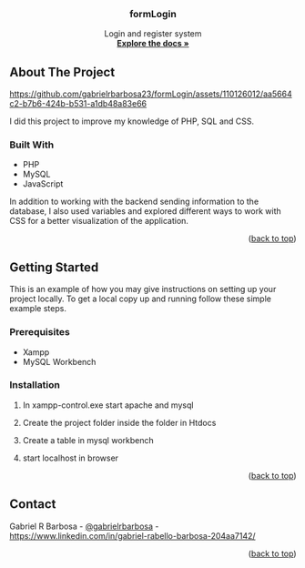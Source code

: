 
<a name="readme-top"></a>

<!-- PROJECT LOGO -->
<br />
<div align="center">
 <!--  <a href="https://github.com/othneildrew/Best-README-Template">
    <img src="images/logo.png" alt="Logo" width="80" height="80">
  </a> -->

  <h3 align="center">formLogin</h3>

  <p align="center">
    Login and register system
    <br />
    <a href="https://github.com/othneildrew/Best-README-Template"><strong>Explore the docs »</strong></a>
    <br />
    <!-- <br />
    <a href="https://github.com/othneildrew/Best-README-Template">View Demo</a>
    ·
    <a href="https://github.com/othneildrew/Best-README-Template/issues">Report Bug</a>
    ·
    <a href="https://github.com/othneildrew/Best-README-Template/issues">Request Feature</a> -->
  </p>
</div>


<!-- ABOUT THE PROJECT -->
## About The Project



https://github.com/gabrielrbarbosa23/formLogin/assets/110126012/aa5664c2-b7b6-424b-b531-a1db48a83e66



I did this project to improve my knowledge of PHP, SQL and CSS.

### Built With

* PHP
* MySQL
* JavaScript

In addition to working with the backend sending information to the database, I also used variables and explored different ways to work with CSS for a better visualization of the application.

<p align="right">(<a href="#readme-top">back to top</a>)</p>



<!-- GETTING STARTED -->
## Getting Started

This is an example of how you may give instructions on setting up your project locally.
To get a local copy up and running follow these simple example steps.

### Prerequisites

* Xampp
* MySQL Workbench

### Installation

1. In xampp-control.exe start apache and mysql

2. Create the project folder inside the folder in Htdocs

3. Create a table in mysql workbench

4. start localhost in browser

<p align="right">(<a href="#readme-top">back to top</a>)</p>


<!-- CONTACT -->
## Contact

Gabriel R Barbosa - [@gabrielrbarbosa](https://www.instagram.com/gabrielrbarbosa/) - https://www.linkedin.com/in/gabriel-rabello-barbosa-204aa7142/


<p align="right">(<a href="#readme-top">back to top</a>)</p>
